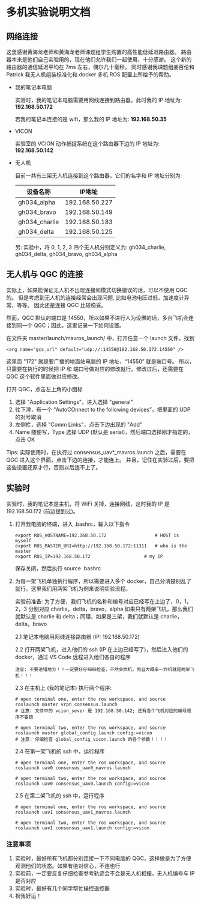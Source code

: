 # 多机实验说明文档

## 网络连接

这里感谢黄海龙老师和黄海龙老师课题组学生购置的高性能低延迟路由器。
路由器本来是他们自己实验用的，现在他们允许我们一起使用，十分感谢。
这个新的路由器的通信延迟平均在 7ms 左右，偶尔几十毫秒。
同时感谢我课题组姜百伦和 Patrick 我无人机组装标准化和 docker 多机 ROS 配置上所给予的帮助。

- 我的笔记本电脑

    实验时，我的笔记本电脑需要用网线连接到路由器，此时我的 IP 地址为: **192.168.50.172**

    若我的笔记本连接的是 wifi，那么我的 IP 地址为: **192.168.50.35**

- VICON

    实验室的 VCION 动作捕捉系统在这个路由器下边的 IP 地址为: **192.168.50.142**

- 无人机

    目前一共有三架无人机连接到这个路由器，它们的名字和 IP 地址分别为:

  | 设备名称          | IP地址           |
  |----------------|----------------|
  | gh034_alpha   | 192.168.50.227 |
  | gh034_bravo   | 192.168.50.149 |
  | gh034_charlie | 192.168.50.183 |
  | gh034_delta   | 192.168.50.125 |

  另: 实验中，将 0, 1, 2, 3 四个无人机分别定义为: gh034_charlie, gh034_delta, gh034_bravo, gh034_alpha

## 无人机与 QGC 的连接

实际上，如果能保证无人机不出现连接和模式切换错误的话，可以不使用 QGC 的。
但是考虑到无人机的连接经常会出现问题, 比如电池电压过低，加速度计异常，等等。
因此还是连接 QGC 比较稳妥。

然而，QGC 默认的端口是 14550，所以如果不进行人为设置的话，多台飞机会连接到同一个 QGC；因此，这里记录一下如何设置。

在文件夹 master/launch/mavros_launch/ 中，打开任意一个 launch 文件，找到

`<arg name="gcs_url" default="udp://:14550@192.168.50.172:14550" />`

这里面 "172" 就是要广播的地面站电脑的 IP 地址，“14550” 就是端口号。
所以，只需要在执行的时候把 IP 和 端口号做对应的修改就行。修改过后，还需要在 QGC 这个软件里面做对应修改。

打开 QGC，点击左上角的小图标
1. 选择 "Application Settings"，进入选择 "general"
2. 往下滑，有一个 “AutoCOnnect to the following devices”，把里面的 UDP 的对号取消
3. 左侧栏，选择 "Comm Links"，点击下边出现的 "Add"
4. Name 随便写，Type 选择 UDP (默认是 serial)，然后端口选择刚才指定的，点击 OK
 
Tips: 实际使用时，在执行过 consensus_uav*_mavros.launch 之后，需要在 QGC 进入这个界面，点击下边的连接，才能连上。
并且，记住在实验过后，要把这些设置还原才行，否则以后连不上了。

## 实验时
实验时，我的笔记本是主机，将 WiFi 关掉，连接网线，这时我的 IP 是 192.168.50.172 (前边提到过)。

1. 打开我电脑的终端，进入 .bashrc，输入以下指令

    ```
    export ROS_HOSTNAME=192.168.50.172					# HOST is myself
    export ROS_MASTER_URI=http://192.168.50.172:11311	# who is the master
    export ROS_IP=192.168.50.172					# my IP
    ```
    保存关闭，然后执行 source .bashrc

2. 为每一架飞机单独执行程序，所以需要进入多个 docker，自己分清楚别乱了就行。这里我们用两架飞机为例来说明实验流程。

    实验前准备: 为了方便，我们飞机的名称和编号对应已经写在上边了，0，1，2，3 分别对应 charlie，delta，bravo，alpha
    如果只有两架飞机，那么我们就默认是 charlie 和 delta；同理，如果是三架，我们就默认是 charlie，delta，bravo

    2.1 笔记本电脑用网线连接路由器 (IP: 192.168.50.172)
    
    2.2 打开两架飞机，进入他们的 ssh (IP 在上边已经写了)，然后进入他们的 docker，通过 VS Code 远程进入他们各自的程序
    
    `注意: 不要进错地方！！一定要仔仔细细检查，不然会炸机，而且大概率一炸机就是两架飞机！！！`

    2.3 在主机上 (我的笔记本) 执行两个程序:
    
    ```
    # open terminal one, enter the ros workspace, and source
    roslaunch master vrpn_consensus.launch
    # 注意: 文件中的 vcion_sever 是 192.168.50.142; 还有各个飞机对应的编号顺序不要错
    ```
   
    ```
   # open terminal two, enter the ros workspace, and source
    roslaunch master global_config.launch config:=vicon
   # 注意: 仔细检查 global_config_vicon.launch 的各个参数！！！！
    ```

    2.4 在第一架飞机的 ssh 中，运行程序

    ```
    # open terminal one, enter the ros workspace, and source
    roslaunch uav0 consensus_uav0_mavros.launch
    ```
   
    ```
    # open terminal two, enter the ros workspace, and source
    roslaunch uav0 consensus_uav0.launch config:=vicon
    ```

    2.5 在第二架飞机的 ssh 中，运行程序

    ```
    # open terminal one, enter the ros workspace, and source
    roslaunch uav1 consensus_uav1_mavros.launch
    ```
   
    ```
    # open terminal two, enter the ros workspace, and source
    roslaunch uav1 consensus_uav1.launch config:=vicon
    ```

### 注意事项
1. 实验时，最好所有飞机都分别连接一下不同电脑的 QGC，这样做是为了方便观测他们的状态。如果有绝对信心，不连也行
2. 实验前，一定要反复仔细检查参考轨迹会不会是无人机相撞，无人机编号与 IP 是否对应
3. 实验时，最好有几个同学帮忙操控遥控器
4. 祝我好运！